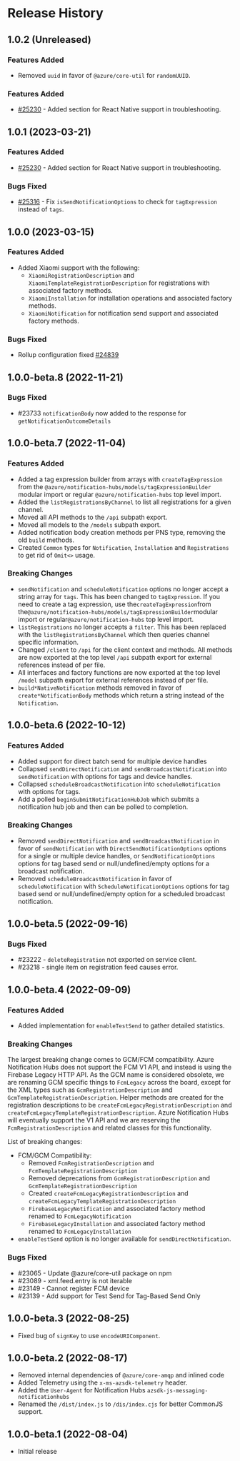 # Release History

## 1.0.2 (Unreleased)

### Features Added

- Removed `uuid` in favor of `@azure/core-util` for `randomUUID`.

### Features Added

- [#25230](ttps://github.com/Azure/azure-sdk-for-js/issues/25230) - Added section for React Native support in troubleshooting.

## 1.0.1 (2023-03-21)

### Features Added

- [#25230](ttps://github.com/Azure/azure-sdk-for-js/issues/25230) - Added section for React Native support in troubleshooting.

### Bugs Fixed

- [#25316](https://github.com/Azure/azure-sdk-for-js/issues/25316) - Fix `isSendNotificationOptions` to check for `tagExpression` instead of `tags`.

## 1.0.0 (2023-03-15)

### Features Added

- Added Xiaomi support with the following:
  - `XiaomiRegistrationDescription` and `XiaomiTemplateRegistrationDescription` for registrations with associated factory methods.
  - `XiaomiInstallation` for installation operations and associated factory methods.
  - `XiaomiNotification` for notification send support and associated factory methods.

### Bugs Fixed

- Rollup configuration fixed [#24839](https://github.com/Azure/azure-sdk-for-js/pull/24839)

## 1.0.0-beta.8 (2022-11-21)

### Bugs Fixed

- #23733 `notificationBody` now added to the response for `getNotificationOutcomeDetails`

## 1.0.0-beta.7 (2022-11-04)

### Features Added

- Added a tag expression builder from arrays with `createTagExpression` from the `@azure/notification-hubs/models/tagExpressionBuilder` modular import or regular `@azure/notification-hubs` top level import.
- Added the `listRegistrationsByChannel` to list all registrations for a given channel.
- Moved all API methods to the `/api` subpath export.
- Moved all models to the `/models` subpath export.
- Added notification body creation methods per PNS type, removing the old `build` methods.
- Created `Common` types for `Notification`, `Installation` and `Registrations` to get rid of `Omit<>` usage.

### Breaking Changes

- `sendNotification` and `scheduleNotification` options no longer accept a string array for `tags`.  This has been changed to `tagExpression`.  If you need to create a tag expression, use the`createTagExpression`from the`@azure/notification-hubs/models/tagExpressionBuilder`modular import or regular`@azure/notification-hubs` top level import.
- `listRegistrations` no longer accepts a `filter`.  This has been replaced with the `listRegistrationsByChannel` which then queries channel specific information.
- Changed `/client` to `/api` for the client context and methods.  All methods are now exported at the top level `/api` subpath export for external references instead of per file.
- All interfaces and factory functions are now exported at the top level `/model` subpath export for external references instead of per file.
- `build*NativeNotification` methods removed in favor of `create*NotificationBody` methods which return a string instead of the `Notification`.

## 1.0.0-beta.6 (2022-10-12)

### Features Added

- Added support for direct batch send for multiple device handles
- Collapsed `sendDirectNotification` and `sendBroadcastNotification` into `sendNotification` with options for tags and device handles.
- Collapsed `scheduleBroadcastNotification` into `scheduleNotification` with options for tags.
- Add a polled `beginSubmitNotificationHubJob` which submits a notification hub job and then can be polled to completion.

### Breaking Changes

- Removed `sendDirectNotification` and `sendBroadcastNotification` in favor of `sendNotification` with `DirectSendNotificationOptions` options for a single or multiple device handles, or `SendNotificationOptions` options for tag based send or null/undefined/empty options for a broadcast notification.
- Removed `scheduleBroadcastNotification` in favor of `scheduleNotification` with `ScheduleNotificationOptions` options for tag based send or null/undefined/empty option for a scheduled broadcast notification.

## 1.0.0-beta.5 (2022-09-16)

### Bugs Fixed

- #23222 - `deleteRegistration` not exported on service client.
- #23218 - single item on registration feed causes error.

## 1.0.0-beta.4 (2022-09-09)

### Features Added

- Added implementation for `enableTestSend` to gather detailed statistics.

### Breaking Changes

The largest breaking change comes to GCM/FCM compatibility.  Azure Notification Hubs does not support the FCM V1 API, and instead is using the Firebase Legacy HTTP API.  As the GCM name is considered obsolete, we are renaming GCM specific things to `FcmLegacy` across the board, except for the XML types such as `GcmRegistrationDescription` and `GcmTemplateRegistrationDescription`.  Helper methods are created for the registration descriptions to be `createFcmLegacyRegistrationDescription` and `createFcmLegacyTemplateRegistrationDescription`.  Azure Notification Hubs will eventually support the V1 API and we are reserving the `FcmRegistrationDescription` and related classes for this functionality.

List of breaking changes:

- FCM/GCM Compatibility:
  - Removed `FcmRegistrationDescription` and `FcmTemplateRegistrationDescription`
  - Removed deprecations from `GcmRegistrationDescription` and `GcmTemplateRegistrationDescription`
  - Created `createFcmLegacyRegistrationDescription` and `createFcmLegacyTemplateRegistrationDescription`
  - `FirebaseLegacyNotification` and associated factory method renamed to `FcmLegacyNotification`
  - `FirebaseLegacyInstallation` and associated factory method renamed to `FcmLegacyInstallation`
- `enableTestSend` option is no longer available for `sendDirectNotification`.

### Bugs Fixed

- #23065 - Update @azure/core-util package on npm
- #23089 - xml.feed.entry is not iterable
- #23149 - Cannot register FCM device
- #23139 - Add support for Test Send for Tag-Based Send Only

## 1.0.0-beta.3 (2022-08-25)

- Fixed bug of `signKey` to use `encodeURIComponent`.

## 1.0.0-beta.2 (2022-08-17)

- Removed internal dependencies of `@azure/core-amqp` and inlined code
- Added Telemetry using the `x-ms-azsdk-telemetry` header.
- Added the `User-Agent` for Notification Hubs `azsdk-js-messaging-notificationhubs`
- Renamed the `/dist/index.js` to `/dis/index.cjs` for better CommonJS support.

## 1.0.0-beta.1 (2022-08-04)

- Initial release
